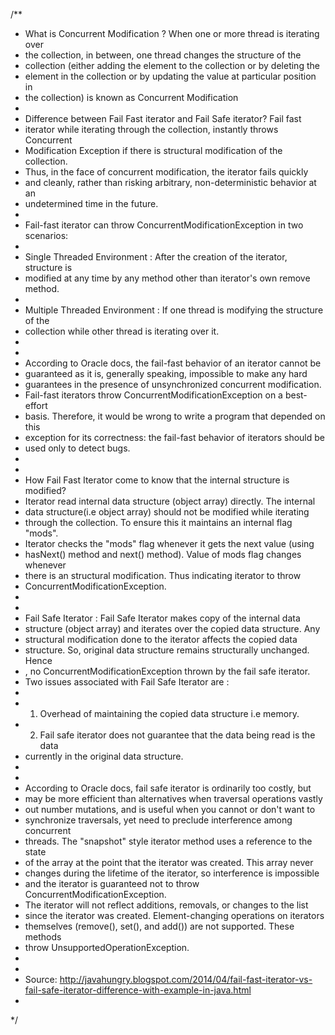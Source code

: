 /**
 * What is Concurrent Modification ? When one or more thread is iterating over
 * the collection, in between, one thread changes the structure of the
 * collection (either adding the element to the collection or by deleting the
 * element in the collection or by updating the value at particular position in
 * the collection) is known as Concurrent Modification<br>
 * <br>
 * Difference between Fail Fast iterator and Fail Safe iterator? Fail fast
 * iterator while iterating through the collection, instantly throws Concurrent
 * Modification Exception if there is structural modification of the collection.
 * Thus, in the face of concurrent modification, the iterator fails quickly
 * and cleanly, rather than risking arbitrary, non-deterministic behavior at an
 * undetermined time in the future.<br>
 * <br>
 * Fail-fast iterator can throw ConcurrentModificationException in two scenarios:<br>
 * <br>
 * Single Threaded Environment   : After the creation of the iterator, structure is
 * modified at any time by any method other than iterator's own remove method.
 * <br>
 * Multiple Threaded Environment : If one thread is modifying the structure of the
 * collection while other thread is iterating over it.<br>
 * <br>
 * 
 * According to Oracle docs, the fail-fast behavior of an iterator cannot be
 * guaranteed as it is, generally speaking, impossible to make any hard
 * guarantees in the presence of unsynchronized concurrent modification.
 * Fail-fast iterators throw ConcurrentModificationException on a best-effort
 * basis. Therefore, it would be wrong to write a program that depended on this
 * exception for its correctness: the fail-fast behavior of iterators should be
 * used only to detect bugs.<br>
 * <br>
 * 
 * How Fail Fast Iterator come to know that the internal structure is modified?
 * Iterator read internal data structure (object array) directly. The internal
 * data structure(i.e object array) should not be modified while iterating
 * through the collection. To ensure this it maintains an internal flag "mods".
 * Iterator checks the "mods" flag whenever it gets the next value (using
 * hasNext() method and next() method). Value of mods flag changes whenever
 * there is an structural modification. Thus indicating iterator to throw
 * ConcurrentModificationException.<br>
 * <br>
 * 
 * Fail Safe Iterator : Fail Safe Iterator makes copy of the internal data
 * structure (object array) and iterates over the copied data structure. Any
 * structural modification done to the iterator affects the copied data
 * structure. So, original data structure remains structurally unchanged. Hence
 * , no ConcurrentModificationException thrown by the fail safe iterator. <br>
 * Two issues associated with Fail Safe Iterator are :<br>
 * <br>
 * 1. Overhead of maintaining the copied data structure i.e memory.<br>
 * 2. Fail safe iterator does not guarantee that the data being read is the data
 * currently in the original data structure.<br>
 * <br>
 * 
 * According to Oracle docs, fail safe iterator is ordinarily too costly, but
 * may be more efficient than alternatives when traversal operations vastly
 * out number mutations, and is useful when you cannot or don't want to
 * synchronize traversals, yet need to preclude interference among concurrent
 * threads. The "snapshot" style iterator method uses a reference to the state
 * of the array at the point that the iterator was created. This array never
 * changes during the lifetime of the iterator, so interference is impossible
 * and the iterator is guaranteed not to throw ConcurrentModificationException.
 * The iterator will not reflect additions, removals, or changes to the list
 * since the iterator was created. Element-changing operations on iterators
 * themselves (remove(), set(), and add()) are not supported. These methods
 * throw UnsupportedOperationException.<br>
 * <br>
 * 
 * Source: http://javahungry.blogspot.com/2014/04/fail-fast-iterator-vs-fail-safe-iterator-difference-with-example-in-java.html <br>
 *
 */